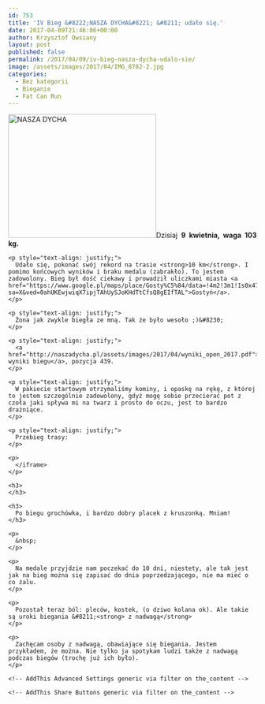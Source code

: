 ```yaml
---
id: 753
title: 'IV Bieg &#8222;NASZA DYCHA&#8221; &#8211; udało się.'
date: 2017-04-09T21:46:06+00:00
author: Krzysztof Owsiany
layout: post
published: false
permalink: /2017/04/09/iv-bieg-nasza-dycha-udalo-sie/
image: /assets/images/2017/04/IMG_8782-2.jpg
categories:
  - Bez kategorii
  - Bieganie
  - Fat Can Run
---
```

<div id="dslc-theme-content">
  <div id="dslc-theme-content-inner">
    <p style="text-align: justify;">
      <a href="http://godev.gemustudio.com/assets/images/2017/04/IMG_8782-2.jpg"><img class="alignleft wp-image-765 size-medium" src="http://godev.gemustudio.com/assets/images/2017/04/IMG_8782-2-300x251.jpg" alt="NASZA DYCHA" width="300" height="251" srcset="http://godev.gemustudio.com/assets/images/2017/04/IMG_8782-2-300x251.jpg 300w, http://godev.gemustudio.com/assets/images/2017/04/IMG_8782-2-768x643.jpg 768w, http://godev.gemustudio.com/assets/images/2017/04/IMG_8782-2-1024x858.jpg 1024w, http://godev.gemustudio.com/assets/images/2017/04/IMG_8782-2.jpg 1289w" sizes="(max-width: 300px) 100vw, 300px" /></a>Dzisiaj <strong>9 kwietnia, waga 103 kg. </strong>
    </p>
    
    <p style="text-align: justify;">
      Udało się, pokonać swój rekord na trasie <strong>10 km</strong>. I pomimo końcowych wyników i braku medalu (zabrakło). To jestem zadowolony. Bieg był dość ciekawy i prowadził uliczkami miasta <a href="https://www.google.pl/maps/place/Gosty%C5%84/data=!4m2!3m1!1s0x47050c24afe812fd:0xfd09e37907ee05ce?sa=X&ved=0ahUKEwjwiqX7ipjTAhUySJoKHdTtCfsQ8gEIfTAL">Gostyń</a>.
    </p>
    
    <p style="text-align: justify;">
      Żona jak zwykle biegła ze mną. Tak że było wesoło ;)&#8230;
    </p>
    
    <p style="text-align: justify;">
      <a href="http://naszadycha.pl/assets/images/2017/04/wyniki_open_2017.pdf">Oficjalne wyniki biegu</a>, pozycja 439.
    </p>
    
    <p style="text-align: justify;">
      W pakiecie startowym otrzymaliśmy kominy, i opaskę na rękę, z której to jestem szczególnie zadowolony, gdyż mogę sobie przecierać pot z czoła jaki spływa mi na twarz i prosto do oczu, jest to bardzo drażniące.
    </p>
    
    <p style="text-align: justify;">
      Przebieg trasy:
    </p>
    
    <p>
      </iframe>
    </p>
    
    <h3>
    </h3>
    
    <h3>
      Po biegu grochówka, i bardzo dobry placek z kruszonką. Mniam!
    </h3>
    
    <p>
      &nbsp;
    </p>
    
    <p>
      Na medale przyjdzie nam poczekać do 10 dni, niestety, ale tak jest jak na bieg można się zapisać do dnia poprzedzającego, nie ma mieć o co żalu.
    </p>
    
    <p>
      Pozostał teraz ból: pleców, kostek, (o dziwo kolana ok). Ale takie są uroki biegania &#8211;<strong> z nadwagą</strong>
    </p>
    
    <p>
      Zachęcam osoby z nadwagą, obawiające się biegania. Jestem przykładem, że można. Nie tylko ja spotykam ludzi także z nadwagą podczas biegów (trochę już ich było).
    </p>
    
    <!-- AddThis Advanced Settings generic via filter on the_content -->
    
    <!-- AddThis Share Buttons generic via filter on the_content -->
  </div>
</div>